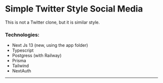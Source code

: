 # Simple Twitter Style Social Media

This is not a Twitter clone, but it is similar style.

### Technologies:

- Next Js 13 (new, using the app folder)
- Typescript
- Postgress (with Railway)
- Prisma
- Tailwind
- NextAuth

---
